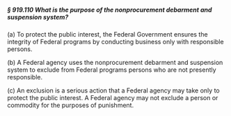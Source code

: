 ##### § 919.110 What is the purpose of the nonprocurement debarment and suspension system? #####

(a) To protect the public interest, the Federal Government ensures the integrity of Federal programs by conducting business only with responsible persons.

(b) A Federal agency uses the nonprocurement debarment and suspension system to exclude from Federal programs persons who are not presently responsible.

(c) An exclusion is a serious action that a Federal agency may take only to protect the public interest. A Federal agency may not exclude a person or commodity for the purposes of punishment.